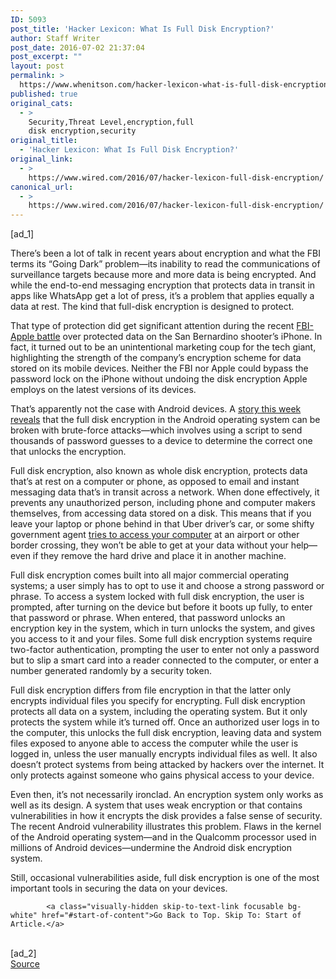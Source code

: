 ```yaml
---
ID: 5093
post_title: 'Hacker Lexicon: What Is Full Disk Encryption?'
author: Staff Writer
post_date: 2016-07-02 21:37:04
post_excerpt: ""
layout: post
permalink: >
  https://www.whenitson.com/hacker-lexicon-what-is-full-disk-encryption/
published: true
original_cats:
  - >
    Security,Threat Level,encryption,full
    disk encryption,security
original_title:
  - 'Hacker Lexicon: What Is Full Disk Encryption?'
original_link:
  - >
    https://www.wired.com/2016/07/hacker-lexicon-full-disk-encryption/
canonical_url:
  - >
    https://www.wired.com/2016/07/hacker-lexicon-full-disk-encryption/
---
```

 [ad_1]
<br><div id=""><p>There’s been a lot of talk in recent years about encryption and what the FBI terms its “Going Dark” problem—its inability to read the communications of surveillance targets because more and more data is being encrypted. And while the end-to-end messaging encryption that protects data in transit in apps like WhatsApp get a lot of press, it’s a problem that applies equally a data at rest. The kind that full-disk encryption is designed to protect.</p>
<p>That type of protection did get significant attention during the recent <a href="https://www.wired.com/2016/02/apples-fbi-battle-is-complicated-heres-whats-really-going-on/">FBI-Apple battle</a> over protected data on the San Bernardino shooter’s iPhone. In fact, it turned out to be an unintentional marketing coup for the tech giant, highlighting the strength of the company’s encryption scheme for data stored on its mobile devices. Neither the FBI nor Apple could bypass the password lock on the iPhone without undoing the disk encryption Apple employs on the latest versions of its devices. </p>
<p>That’s apparently not the case with Android devices. A <a href="http://www.neowin.net/news/full-disk-encryption-easily-broken-on-tens-of-millions-of-android-devices">story this week reveals</a> that the full disk encryption in the Android operating system can be broken with brute-force attacks—which involves using a script to send thousands of password guesses to a device to determine the correct one that unlocks the encryption.</p>

<p>Full disk encryption, also known as whole disk encryption, protects data that’s at rest on a computer or phone, as opposed to email and instant messaging data that’s in transit across a network. When done effectively, it prevents any unauthorized person, including phone and computer makers themselves, from accessing data stored on a disk. This means that if you leave your laptop or phone behind in that Uber driver’s car, or some shifty government agent <a href="http://www.reuters.com/article/us-usa-security-snowden-guardian-idUSBRE97I10E20130820">tries to access your computer</a> at an airport or other border crossing, they won’t be able to get at your data without your help—even if they remove the hard drive and place it in another machine.</p>
<p>Full disk encryption comes built into all major commercial operating systems; a user simply has to opt to use it and choose a strong password or phrase. To access a system locked with full disk encryption, the user is prompted, after turning on the device but before it boots up fully, to enter that password or phrase. When entered, that password unlocks an encryption key in the system, which in turn unlocks the system, and gives you access to it and your files. Some full disk encryption systems require two-factor authentication, prompting the user to enter not only a password but to slip a smart card into a reader connected to the computer, or enter a number generated randomly by a security token.</p>
<p>Full disk encryption differs from file encryption in that the latter only encrypts individual files you specify for encrypting. Full disk encryption protects all data on a system, including the operating system. But it only protects the system while it’s turned off. Once an authorized user logs in to the computer, this unlocks the full disk encryption, leaving data and system files exposed to anyone able to access the computer while the user is logged in, unless the user manually encrypts individual files as well. It also doesn’t protect systems from being attacked by hackers over the internet. It only protects against someone who gains physical access to your device.</p>
<p>Even then, it’s not necessarily ironclad. An encryption system only works as well as its design. A system that uses weak encryption or that contains vulnerabilities in how it encrypts the disk provides a false sense of security. The recent Android vulnerability illustrates this problem. Flaws in the kernel of the Android operating system—and in the Qualcomm processor used in millions of Android devices—undermine the Android disk encryption system. </p>
<p>Still, occasional vulnerabilities aside, full disk encryption is one of the most important tools in securing the data on your devices.</p>

			<a class="visually-hidden skip-to-text-link focusable bg-white" href="#start-of-content">Go Back to Top. Skip To: Start of Article.</a>

			
</div>
<br>[ad_2]
<br><a href="https://www.wired.com/2016/07/hacker-lexicon-full-disk-encryption/">Source </a>